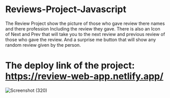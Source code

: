 # Reviews-Project-Javascript


The Review Project show the picture of those who gave review there names and there profession Including the review they gave. There is also an Icon of Next and Prev that will take you to the next review and previous review of those who gave the review. And a surprise me button that will show any random review given by the person. 

# The deploy link of the project: https://review-web-app.netlify.app/




![Screenshot (320)](https://user-images.githubusercontent.com/88320958/200163701-cff156c9-409e-4158-aae1-5802edadd33d.png)
